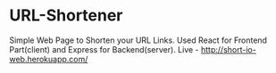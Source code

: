 # URL-Shortener
Simple Web Page to Shorten your URL Links.
Used React for Frontend Part(client) and Express for Backend(server).
Live - http://short-io-web.herokuapp.com/
